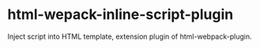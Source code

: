 # html-wepack-inline-script-plugin
Inject script into HTML template, extension plugin of html-webpack-plugin.
